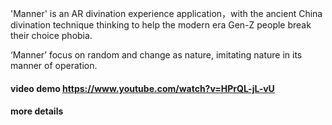 'Manner' is an AR divination experience application，with the ancient China divination technique thinking to help the modern era Gen-Z people break their choice phobia.

‘Manner’ focus on random and change as nature, imitating nature in its manner of operation.


#### video demo https://www.youtube.com/watch?v=HPrQL-jL-vU
#### more details 
